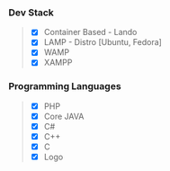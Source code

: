 ### Dev Stack  
> - [x] Container Based - Lando
> - [x] LAMP - Distro [Ubuntu, Fedora]
> - [x] WAMP
> - [x] XAMPP

### Programming Languages  
> - [x] PHP
> - [x] Core JAVA
> - [x] C#
> - [x] C++
> - [x] C
> - [x] Logo







